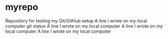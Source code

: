 # myrepo
Repository for testing my Git/GitHub setup
A line I wrote on my local computer git status
A line I wrote on my local computer
A line I wrote on my local computer 
A line I wrote on my local computer
